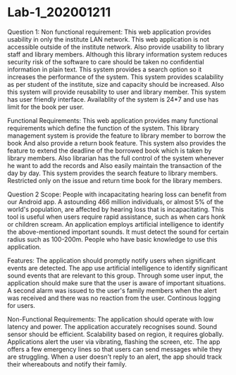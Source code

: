 # Lab-1_202001211
Question 1:
 Non functional requirement:
This web application provides usability in only the institute LAN network. This web application is not accessible outside of the institute network.
Also provide usability to library staff and library members.
Although this library information system reduces security risk of the software to care should be taken no confidential information in plain text.
This system provides a search option so it increases the performance of the system.
This system provides scalability as per student of the institute, size and capacity should be increased.
Also this system will provide reusability to user and library member.
This system has user friendly interface.
Availablity of the system is 24*7 and use has limit for the book per user.

Functional Requirements:
This web application provides many functional requirements which define the function of the system.
This library management system is provide the feature to library member to borrow the book And also provide a return book feature.
This system also provides the feature to extend the deadline of the borrowed book which is taken by library members.
Also librarian has the full control of the system whenever he want to add the records and Also easily maintain the transaction of the day by day.
This system provides the search feature to library members.
Restricted only on the issue and return time book for the library members.


Question 2
Scope:
People with incapacitating hearing loss can benefit from our Android app.
A astounding 466 million individuals, or almost 5% of the world's population, are affected by hearing loss that is incapacitating.
This tool is useful when users require rapid assistance, such as when cars honk or children scream.
An application employs artificial intelligence to identify the above-mentioned important sounds.
It must detect the sound for certain radius such as 100-200m.
People who have basic knowledge to use this application.

Features:
The application should promptly notify users when significant events are detected.
The app use artificial intelligence to identify significant sound events that are relevant to this group.
Through some user input, the application should make sure that the user is aware of important situations.
A second alarm was issued to the user's family members when the alert was received and there was no reaction from the user.
Continous logging for users.

Non-Functional Requirements:
The application should operate with low latency and power.
The application accurately recognises sound.
Sound sensor should be efficient.
Scalability based on region, it requires globally.
Applications alert the user via vibrating, flashing the screen, etc.
The app offers a few emergency lines so that users can send messages while they are struggling.
When a user doesn't reply to an alert, the app should track their whereabouts and notify their family.
